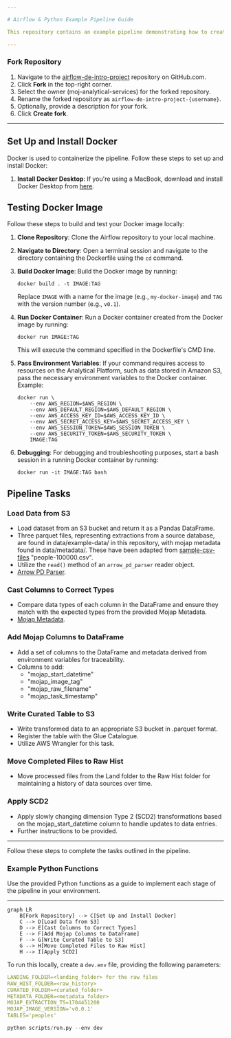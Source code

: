 ```yaml
---

# Airflow & Python Example Pipeline Guide

This repository contains an example pipeline demonstrating how to create a data pipeline using Airflow, Python, Docker and MoJ's own Python modules. The pipeline performs various tasks including loading data from an S3 bucket, casting columns to correct types, adding metadata columns, writing curated tables to S3, moving completed files to a raw hist folder, and applying slowly changing dimension type 2 (SCD2) transformations.

---
```


### Fork Repository

1. Navigate to the [airflow-de-intro-project](https://github.com/moj-analytical-services/airflow-de-intro-project) repository on GitHub.com.
2. Click **Fork** in the top-right corner.
3. Select the owner (moj-analytical-services) for the forked repository.
4. Rename the forked repository as `airflow-de-intro-project-{username}`.
5. Optionally, provide a description for your fork.
6. Click **Create fork**.

---

## Set Up and Install Docker

Docker is used to containerize the pipeline. Follow these steps to set up and install Docker:

1. **Install Docker Desktop**: If you're using a MacBook, download and install Docker Desktop from [here](https://docs.docker.com/desktop/install/mac-install/).

## Testing Docker Image

Follow these steps to build and test your Docker image locally:

1. **Clone Repository**: Clone the Airflow repository to your local machine.

2. **Navigate to Directory**: Open a terminal session and navigate to the directory containing the Dockerfile using the `cd` command.

3. **Build Docker Image**: Build the Docker image by running:
   ```
   docker build . -t IMAGE:TAG
   ```
   Replace `IMAGE` with a name for the image (e.g., `my-docker-image`) and `TAG` with the version number (e.g., `v0.1`).

4. **Run Docker Container**: Run a Docker container created from the Docker image by running:
   ```
   docker run IMAGE:TAG
   ```
   This will execute the command specified in the Dockerfile's CMD line.

5. **Pass Environment Variables**: If your command requires access to resources on the Analytical Platform, such as data stored in Amazon S3, pass the necessary environment variables to the Docker container. Example:
   ```
   docker run \
       --env AWS_REGION=$AWS_REGION \
       --env AWS_DEFAULT_REGION=$AWS_DEFAULT_REGION \
       --env AWS_ACCESS_KEY_ID=$AWS_ACCESS_KEY_ID \
       --env AWS_SECRET_ACCESS_KEY=$AWS_SECRET_ACCESS_KEY \
       --env AWS_SESSION_TOKEN=$AWS_SESSION_TOKEN \
       --env AWS_SECURITY_TOKEN=$AWS_SECURITY_TOKEN \
       IMAGE:TAG
   ```

6. **Debugging**: For debugging and troubleshooting purposes, start a bash session in a running Docker container by running:
   ```
   docker run -it IMAGE:TAG bash
   ```

## Pipeline Tasks

### Load Data from S3

- Load dataset from an S3 bucket and return it as a Pandas DataFrame. 
- Three parquet files, representing extractions from a source database, are found in data/example-data/ in this repository, with mojap metadata found in data/metadata/. These have been adapted from [sample-csv-files](https://github.com/datablist/sample-csv-files) "people-100000.csv".
- Utilize the `read()` method of an `arrow_pd_parser` reader object.
- [Arrow PD Parser](https://github.com/moj-analytical-services/mojap-arrow-pd-parser).

### Cast Columns to Correct Types

- Compare data types of each column in the DataFrame and ensure they match with the expected types from the provided Mojap Metadata.
- [Mojap Metadata](https://github.com/moj-analytical-services/mojap-metadata).

### Add Mojap Columns to DataFrame

- Add a set of columns to the DataFrame and metadata derived from environment variables for traceability.
- Columns to add:
  - "mojap_start_datetime"
  - "mojap_image_tag"
  - "mojap_raw_filename"
  - "mojap_task_timestamp"

### Write Curated Table to S3

- Write transformed data to an appropriate S3 bucket in .parquet format.
- Register the table with the Glue Catalogue.
- Utilize AWS Wrangler for this task.

### Move Completed Files to Raw Hist

- Move processed files from the Land folder to the Raw Hist folder for maintaining a history of data sources over time.

### Apply SCD2

- Apply slowly changing dimension Type 2 (SCD2) transformations based on the mojap_start_datetime column to handle updates to data entries.
- Further instructions to be provided.

---

Follow these steps to complete the tasks outlined in the pipeline.

### Example Python Functions

Use the provided Python functions as a guide to implement each stage of the pipeline in your environment.

---

```mermaid
graph LR
    B[Fork Repository] --> C[Set Up and Install Docker]
    C --> D[Load Data from S3]
    D --> E[Cast Columns to Correct Types]
    E --> F[Add Mojap Columns to DataFrame]
    F --> G[Write Curated Table to S3]
    G --> H[Move Completed Files to Raw Hist]
    H --> I[Apply SCD2]

```

To run this locally, create a `dev.env` file, providing the following parameters:
```yaml
LANDING_FOLDER=<landing_folder> for the raw files
RAW_HIST_FOLDER=<raw_history>
CURATED_FOLDER=<curated_folder>
METADATA_FOLDER=<metadata_folder>
MOJAP_EXTRACTION_TS=1704451200
MOJAP_IMAGE_VERSION='v0.0.1'
TABLES='peoples'
```


```python
python scripts/run.py --env dev
```